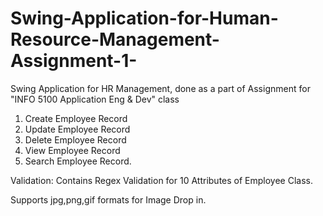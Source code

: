 # Swing-Application-for-Human-Resource-Management-Assignment-1-
Swing Application for HR Management, done as a part of Assignment for "INFO 5100 Application Eng &amp; Dev" class

1. Create Employee Record
2. Update Employee Record
3. Delete Employee Record
4. View Employee Record
5. Search Employee Record.


Validation:
Contains Regex Validation for 10 Attributes of Employee Class.


Supports jpg,png,gif formats for Image Drop in.
